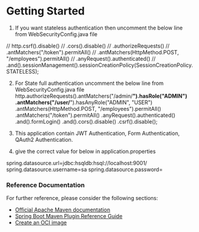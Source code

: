 # Getting Started

1) If you want stateless authentication then 
uncomment the below line from WebSecurityConfig.java file

//		http.csrf().disable()
//		.cors().disable()
//		.authorizeRequests()
//		.antMatchers("/token").permitAll()
//		.antMatchers(HttpMethod.POST, "/employees").permitAll()
//		.anyRequest().authenticated()
//		.and().sessionManagement().sessionCreationPolicy(SessionCreationPolicy.STATELESS);


2) For State full authentication 
uncomment the below line from WebSecurityConfig.java file
	http.authorizeRequests().antMatchers("/admin/**").hasRole("ADMIN")
		.antMatchers("/user/**").hasAnyRole("ADMIN", "USER")
		.antMatchers(HttpMethod.POST, "/employees").permitAll()
		.antMatchers("/token").permitAll()
		.anyRequest().authenticated()
		.and().formLogin()
		.and().cors().disable()
		.csrf().disable();


3) This application contain JWT Authentication, Form Authentication, QAuth2 Authentication.

4) give the correct value for below in application.properties


spring.datasource.url=jdbc:hsqldb:hsql://localhost:9001/
spring.datasource.username=sa
spring.datasource.password=



### Reference Documentation
For further reference, please consider the following sections:

* [Official Apache Maven documentation](https://maven.apache.org/guides/index.html)
* [Spring Boot Maven Plugin Reference Guide](https://docs.spring.io/spring-boot/docs/2.5.6/maven-plugin/reference/html/)
* [Create an OCI image](https://docs.spring.io/spring-boot/docs/2.5.6/maven-plugin/reference/html/#build-image)

